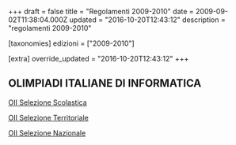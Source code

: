 +++
draft = false
title = "Regolamenti 2009-2010"
date = 2009-09-02T11:38:04.000Z
updated = "2016-10-20T12:43:12"
description = "regolamenti 2009-2010"

[taxonomies]
edizioni = ["2009-2010"]

[extra]
override_updated = "2016-10-20T12:43:12"
+++
## OLIMPIADI ITALIANE DI INFORMATICA

[OII Selezione Scolastica](/oldsite/115/oii-regselscolastica_rev1-09%202010.pdf)

[OII Selezione Territoriale](<http://files/OII-RegSelTerritoriale%20(rev20-01-11).pdf>)

[OII Selezione Nazionale](/oldsite/115/OII-Reg_Sel_Nazionale.pdf)
